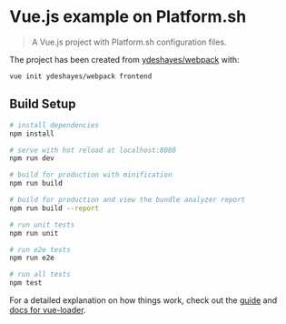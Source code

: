 # Vue.js example on Platform.sh

> A Vue.js project with Platform.sh configuration files.

The project has been created from [ydeshayes/webpack](https://github.com/ydeshayes/webpack) with:

    vue init ydeshayes/webpack frontend

## Build Setup

``` bash
# install dependencies
npm install

# serve with hot reload at localhost:8080
npm run dev

# build for production with minification
npm run build

# build for production and view the bundle analyzer report
npm run build --report

# run unit tests
npm run unit

# run e2e tests
npm run e2e

# run all tests
npm test
```

For a detailed explanation on how things work, check out the [guide](http://vuejs-templates.github.io/webpack/) and [docs for vue-loader](http://vuejs.github.io/vue-loader).
